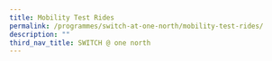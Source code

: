 ```yaml
---
title: Mobility Test Rides
permalink: /programmes/switch-at-one-north/mobility-test-rides/
description: ""
third_nav_title: SWITCH @ one north
---
```

